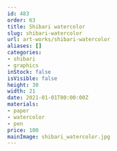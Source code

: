 ```yaml
---
id: 483
order: 63
title: Shibari watercolor
slug: shibari-watercolor
url: art-works/shibari-watercolor
aliases: []
categories:
- shibari
- graphics
inStock: false
isVisible: false
height: 30
width: 21
date: 2021-01-01T00:00:00Z
materials:
- paper
- watercolor
- pen
price: 100
mainImage: shibari_watercolor.jpg
---
```

